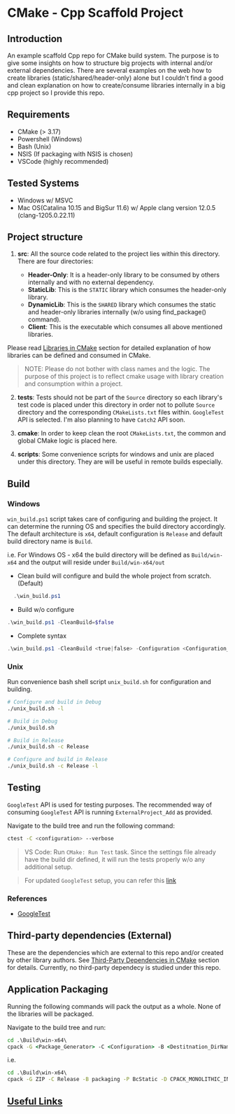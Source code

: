 # CMake - Cpp Scaffold Project
## Introduction
An example scaffold Cpp repo for CMake build system. The purpose is to give some insights on how to structure big projects with internal and/or external dependencies. There are several examples on the web how to create libraries (static/shared/header-only) alone but I couldn't find a good and clean explanation on how to create/consume libraries internally in a big cpp project so I provide this repo.

## Requirements
- CMake (> 3.17)
- Powershell (Windows)
- Bash (Unix)
- NSIS (If packaging with NSIS is chosen)
- VSCode (highly recommended)

## Tested Systems
- Windows w/ MSVC
- Mac OS(Catalina 10.15 and BigSur 11.6) w/ Apple clang version 12.0.5 (clang-1205.0.22.11)

## Project structure
1. **src**: All the source code related to the project lies within this directory. There are four directories:

    - **Header-Only**: It is a header-only library to be consumed by others internally and with no external dependency.
    - **StaticLib**: This is the `STATIC` library which consumes the header-only library.
    - **DynamicLib**: This is the `SHARED` library which consumes the static and header-only libraries internally (w/o using find_package() command).
    - **Client**: This is the executable which consumes all above mentioned libraries.

Please read [Libraries in CMake](doc/libraries_in_cmake.md) section for detailed explanation of how libraries can be defined and consumed in CMake.

> NOTE: Please do not bother with class names and the logic. The purpose of this project is to reflect cmake usage with library creation and consumption within a project.

2. **tests**: Tests should not be part of the `Source` directory so each library's test code is placed under this directory in order not to pollute `Source` directory and the corresponding `CMakeLists.txt` files within. `GoogleTest` API is selected. I'm also planning to have `Catch2` API soon.

3. **cmake**: In order to keep clean the root `CMakeLists.txt`, the common and global CMake logic is placed here.

4. **scripts**: Some convenience scripts for windows and unix are placed under this directory. They are will be useful in remote builds especially.
## Build

### Windows
`win_build.ps1` script takes care of configuring and building the project. It can determine the running OS and specifies the build directory accordingly. The default architecture is `x64`, default configuration is `Release` and default build directory name is `Build`.

i.e. For Windows OS - x64 the build directory will be defined as `Build/win-x64` and the output will reside under `Build/win-x64/out`

- Clean build will configure and build the whole project from scratch. (Default)

```powershell
  .\win_build.ps1
```

- Build w/o configure
```powershell
.\win_build.ps1 -CleanBuild=$false
```

- Complete syntax
```powershell
.\win_build.ps1 -CleanBuild <true|false> -Configuration <Configuration_of_choice> -BuildDir <Top_Build_Dir_Name> -Platform <x86|x64>
```
### Unix
Run convenience bash shell script `unix_build.sh` for configuration and building.
```bash
# Configure and build in Debug
./unix_build.sh -l

# Build in Debug
./unix_build.sh

# Build in Release
./unix_build.sh -c Release

# Configure and build in Release
./unix_build.sh -c Release -l
```
## Testing
`GoogleTest` API is used for testing purposes. The recommended way of consuming `GoogleTest` API is running `ExternalProject_Add` as provided.

Navigate to the build tree and run the following command:
```bash
ctest -C <configuration> --verbose
```

> VS Code: Run `CMake: Run Test` task. Since the settings file already have the build dir defined, it will run the tests properly w/o any additional setup.

> For updated `GoogleTest` setup, you can refer this [link](https://google.github.io/googletest/quickstart-cmake.html)
### References
- [GoogleTest](https://cliutils.gitlab.io/modern-cmake/chapters/testing/googletest.html)
## Third-party dependencies (External)
These are the dependencies which are external to this repo and/or created by other library authors. See [Third-Party Dependencies in CMake](doc/DependenciesCMake.md) section for details. Currently, no third-party dependecy is studied under this repo.
## Application Packaging
Running the following commands will pack the output as a whole. None of the libraries will be packaged.

Navigate to the build tree and run:
```cmd
cd .\Build\win-x64\
cpack -G <Package_Generator> -C <Configuration> -B <Destitnation_DirName_For_Packaging> -P <Project_Name> -D CPACK_MONOLITHIC_INSTALL=1 --verbose
```

i.e.
```cmd
cd .\Build\win-x64\
cpack -G ZIP -C Release -B packaging -P BcStatic -D CPACK_MONOLITHIC_INSTALL=1 --verbose
```

## [Useful Links](doc/Links.md)


